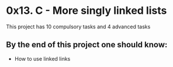 # 0x13. C - More singly linked lists
This project has 10 compulsory tasks and 4 advanced tasks

## By the end of this project one should know:
* How to use linked links
